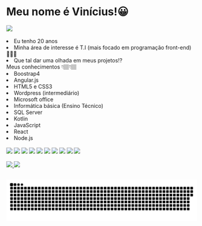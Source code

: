 # Meu nome é Vinícius!😀
<a href="https://www.linkedin.com/in/vinicius-augusto-/" target="_blank"><img src="https://img.shields.io/badge/-LinkedIn-%230077B5?style=for-the-badge&logo=linkedin&logoColor=white" target="_blank"></a>
<br>
<li>Eu tenho 20 anos</li> 
<li>Minha área de interesse é T.I (mais focado em programação front-end)👨🏽‍💻</li>
<li>Que tal dar uma olhada em meus projetos⁉</li>
 Meus conhecimentos 👇🏽👇🏽
<li>Boostrap4</li>
<li>Angular.js</li>
<li>HTML5 e CSS3</li>
<li>Wordpress (intermediário)</li>
<li>Microsoft office</li>
<li>Informática básica (Ensino Técnico)</li>
<li>SQL Server</li>
<li>Kotlin</li>
<li>JavaScript</li>
<li>React</li>
<li>Node.js</li>
<br>


<div>
  <img width= 6% src="https://cdn.jsdelivr.net/gh/devicons/devicon/icons/bootstrap/bootstrap-plain-wordmark.svg" />
  <img width= 6% src="https://cdn.jsdelivr.net/gh/devicons/devicon/icons/angularjs/angularjs-plain.svg" />
  <img width= 6% src="https://cdn.jsdelivr.net/gh/devicons/devicon/icons/android/android-plain-wordmark.svg" />
  <img width= 6% src="https://cdn.jsdelivr.net/gh/devicons/devicon/icons/html5/html5-plain-wordmark.svg" />
  <img width= 6% src="https://cdn.jsdelivr.net/gh/devicons/devicon/icons/css3/css3-plain-wordmark.svg" />
  <img width= 6% src="https://cdn.jsdelivr.net/gh/devicons/devicon/icons/javascript/javascript-plain.svg" />  
  <img width= 6% src="https://cdn.jsdelivr.net/gh/devicons/devicon/icons/nodejs/nodejs-plain-wordmark.svg" />
  <img width= 6% src="https://cdn.jsdelivr.net/gh/devicons/devicon/icons/react/react-original-wordmark.svg" />
  <img width= 6% src="https://cdn.jsdelivr.net/gh/devicons/devicon/icons/microsoftsqlserver/microsoftsqlserver-plain-wordmark.svg" />
  <img width= 6% src="https://cdn.jsdelivr.net/gh/devicons/devicon/icons/wordpress/wordpress-plain-wordmark.svg" />
  </div>
    <br>
<div align="left">
  <a href="https://github.com/vinivazzz">
  <img width="46%" src="https://github-readme-stats.vercel.app/api?username=vinivazzz&show_icons=true&theme=highcontrast&include_all_commits=true&count_private=true"/>
    
  <img width="50%" src="https://github-readme-stats.vercel.app/api/top-langs/?username=vinivazzz&layout=compact&langs_count=7&theme=highcontrast"/>
  </div>
  
  ##
  

  ![cobrinha](https://github.com/vinivazzz/vinivazzz/blob/main/cobrinha.svg)
